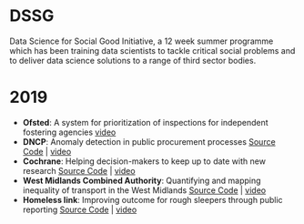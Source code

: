 # DSSG
 
Data Science for Social Good Initiative, a 12 week summer programme which has been training data scientists to tackle critical social problems and to deliver data science solutions to a range of third sector bodies.

# 2019 

 - **Ofsted**: A system for prioritization of inspections for independent fostering agencies [video](http://bit.ly/2lsWin9)
 - **DNCP**: Anomaly detection in public procurement processes [Source Code](https://github.com/alan-turing-institute/DSSG19-DNCP-PUBLIC) | [video](http://bit.ly/2k0ax2k) 
 - **Cochrane**: Helping decision-makers to keep up to date with new research [Source Code](https://github.com/alan-turing-institute/DSSG19-Cochrane-PUBLIC) |  [video](http://bit.ly/2kpVFug)
 - **West Midlands Combined Authority**: Quantifying and mapping inequality of transport in the West Midlands [Source Code](https://github.com/alan-turing-institute/DSSG19-WMCA-PUBLIC) | [video](http://bit.ly/2lrQHxf) 
 - **Homeless link**: Improving outcome for rough sleepers through public reporting [Source Code](https://github.com/alan-turing-institute/DSSG19-HomelessLink-PUBLIC) |  [video](http://bit.ly/2lSaINC)
 
